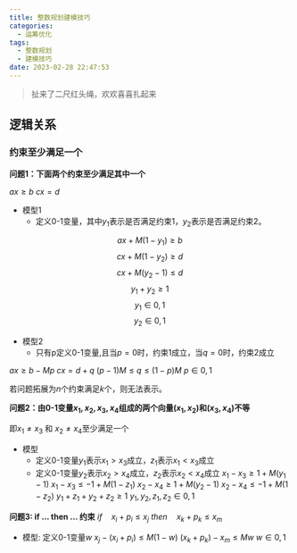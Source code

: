 ```yaml
---
title: 整数规划建模技巧
categories:
  - 运筹优化
tags:
  - 整数规划
  - 建模技巧
date: 2023-02-28 22:47:53
---
```

> 扯来了二尺红头绳，欢欢喜喜扎起来

## 逻辑关系
### 约束至少满足一个
**问题1：下面两个约束至少满足其中一个**

$ax\geq b$
$cx= d$

- 模型1
  - 定义0-1变量，其中$y_1$表示是否满足约束1，$y_2$表示是否满足约束2。

$$ax + M(1-y_{1}) \geq b$$
$$cx + M(1-y_{2}) \geq d$$
$$cx + M(y_{2}-1) \leq d$$
$$y_{1} + y_{2} \geq 1$$
$$y_1\in {0, 1}$$
$$y_2\in {0, 1}$$

- 模型2
  - 只有p定义0-1变量,且当$p=0$时，约束1成立，当$q=0$时，约束2成立
  
$ax \geq b - Mp$
$cx = d + q$
$(p-1)M \leq q \leq (1-p)M$
$p\in {0, 1}$

若问题拓展为$n$个约束满足$k$个，则无法表示。

**问题2：由0-1变量$x_1, x_2, x_3, x_4$组成的两个向量$(x_1, x_2)$和$(x_3,x_4)$不等**

即$x_1\neq x_3$ 和 $x_2\neq x_4$至少满足一个

- 模型
  - 定义0-1变量$y_1$表示$x_1>x_3$成立，$z_1$表示$x_1<x_3$成立
  - 定义0-1变量$y_2$表示$x_2>x_4$成立，$z_2$表示$x_2<x_4$成立
$x_1 - x_3 \geq 1 + M(y_1-1)$
$x_1 - x_3 \leq -1 + M(1-z_1)$
$x_2 - x_4 \geq 1 + M(y_2-1)$
$x_2 - x_4 \leq -1 + M(1-z_2)$
$y_1+z_1+y_2+z_2\geq 1$
$y_1,y_2,z_1,z_2\in {0, 1}$

**问题3: if ... then ... 约束**
$if \quad x_i + p_i \leq x_j$
$then \quad x_k + p_k \leq x_m$

- 模型: 定义0-1变量$w$
$x_j - (x_i+p_i)\leq M(1-w)$
$(x_k+p_k)-x_m\leq Mw$
$w\in {0,1}$





